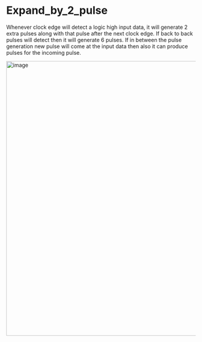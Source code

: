 # Expand_by_2_pulse
Whenever clock edge will detect a logic high input data, it will generate 2 extra pulses along with that pulse after the next clock edge. If back to back pulses will detect then it will generate 6 pulses. If in between the pulse generation new pulse will come at the input data then also it can produce pulses for the incoming pulse.

<img width="731" alt="image" src="https://github.com/user-attachments/assets/68394dd1-782a-4f81-969d-dc40b3e8320d">
